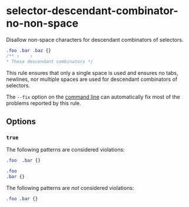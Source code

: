 # selector-descendant-combinator-no-non-space

Disallow non-space characters for descendant combinators of selectors.

```css
.foo .bar .baz {}
/** ↑    ↑
* These descendant combinators */
```

This rule ensures that only a single space is used and ensures no tabs, newlines, nor multiple spaces are used for descendant combinators of selectors.

The `--fix` option on the [command line](../../../docs/user-guide/cli.md#autofixing-errors) can automatically fix most of the problems reported by this rule.

## Options

### `true`

The following patterns are considered violations:

```css
.foo  .bar {}
```

```css
.foo
.bar {}
```

The following patterns are *not* considered violations:

```css
.foo .bar {}
```
